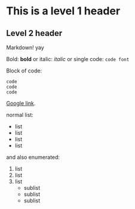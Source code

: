 # This is a level 1 header

## Level 2 header

Markdown! yay

Bold: __bold__ or italic: _italic_ or single code: `code font` 

Block of code:
```
code
code
code
```

[Google link](http://google.com). 

normal list: 

- list
- list
- list
- list

and also enumerated:

1. list
2. list
3. list
    - sublist
    - sublist
    - sublist
